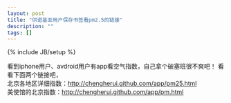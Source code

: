 ```yaml
---
layout: post
title: "供诺基亚用户保存书签看pm2.5的链接"
description: ""
tags: []
---
```

{% include JB/setup %}

看到iphone用户、avdroid用户有app看空气指数，自己拿个破塞班很不爽吧！
看看下面两个链接吧，<br>
北京各地区详细指数：http://chengherui.github.com/app/pm25.html<br>
美使馆的北京指数：http://chengherui.github.com/app/pm.html

